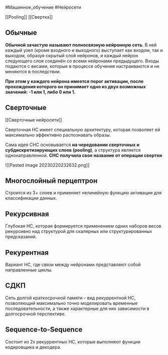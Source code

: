 #Машинное_обучение #Нейросети

[[Pooling]]
[[Свертка]]

## Обычные 

**Обычной зачастую называют полносвязную нейронную сеть**. В ней каждый узел (кроме входного и выходного) выступает как входом, так и выходом, образуя скрытый слой нейронов, и каждый нейрон следующего слоя соединён со всеми нейронами предыдущего. Входы подаются с весами, которые в процессе обучения настраиваются и не меняются в последствии. 

**При этом у каждого нейрона имеется порог активации, после прохождения которого он принимает одно из двух возможных значений: -1 или 1, либо 0 или 1.**

## Сверточные

[[Сверточные нейросети]]

Сверточная НС имеет специальную архитектуру, которая позволяет ей максимально эффективно распознавать образы. 

Сама идея СНС основывается **на чередовании сверточных и субдискретизирующих слоев (pooling)**, а структура является однонаправленной. **СНС получила свое название от операции свертки**
  
![[Pasted image 20230220232632.png]]

## Многослойный перцептрон

Строится из 3+ слоев и применяет нелинейную функцию активации для классификации данных.

## Рекурсивная

Глубокая НС, которая формируется применением одних наборов весов рекурсивно над структурой для скалярных или структурированных предсказаний.

## Рекурентная

Вариант НС, где связи между нейронами представляют собой направленные циклы.

## СДКП

Сеть долгой краткосрочной памяти – вид рекуррентной НС, позволяющий максимально точно моделировать временные последовательности, а также характерные для них зависимости в долгосрочной перспективе.

## Sequence-to-Sequence

Состоит из 2х рекуррентных НС, которые выполняют функции кодировщика и декодера.